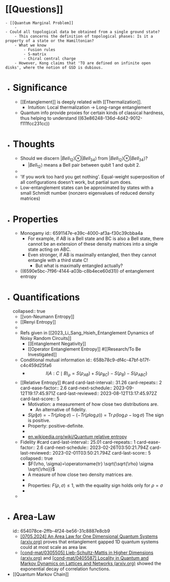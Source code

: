 # [[Questions]]
	- [[Quantum Marginal Problem]]
		-
	- Could all topological data be obtained from a single ground state?
		- This concerns the definition of topological phases: Is it a property of a state or the Hamiltonian?
		- What we know
			- Fusion rules
			- S-matrix
			- Chiral central charge
		- However, Kong claims that 'TO are defined on infinite open disks', where the notion of GSD is dubious.
- # Significance
	- [[Entanglement]] is deeply related with [[Thermalization]].
		- Intuition: Local thermalization -> Long-range entanglement
	- Quantum info provide proxies for certain kinds of classical hardness, thus helping to understand ((63e86248-136d-4d42-9012-f111fcc231cc))
- # Thoughts
	- Should we discern $|Bell_{12}\rangle \otimes |Bell_{34}\rangle$ from $|Bell_{12}\rangle \otimes |Bell_{34}\rangle$?
		- $|Bell_{12}\rangle$ means a Bell pair between qubit 1 and qubit 2.
	-
	- 'If you work too hard you get nothing'. Equal-weight superposition of all configurations doesn't work, but partial sum does.
	- Low-entanglement states can be approximated by states with a small Schmidt number (nonzero eigenvalues of reduced density matrices)
- # Properties
	- Monogamy
	  id:: 6591147e-e39c-4000-af3a-f30c39cbba4a
		- For example, if AB is a Bell state and BC is also a Bell state, there cannot be an extension of these density matrices into a single state acting on ABC.
		- Even stronger, if AB is maximally entangled, then they cannot entangle with a third state C!
			- But what is maximally entangled actually?
	- ((6590e5bc-7f96-4144-a03b-c8b4ece60d31)) of entanglement entropy
- # Quantifications
  collapsed:: true
	- [[von-Neumann Entropy]]
	- [[Renyi Entropy]]
	-
	- Refs given in [[2023_Li_Sang_Hsieh_Entanglement Dynamics of Noisy Random Circuits]]
		- [[Entanglement Negativity]]
		- [[Operator Entanglement Entropy]] #[[Research/To Be Investigated]]
	- Conditional mutual information
	  id:: 658b78c9-df4c-47bf-b17f-c4c459d25fa6
		- $$
		  I(A: C \mid B)_\rho=S\left(\rho_{A B}\right)+S\left(\rho_{B C}\right)-S\left(\rho_B\right)-S\left(\rho_{A B C}\right)
		  $$
	- [[Relative Entropy]] #card
	  card-last-interval:: 31.26
	  card-repeats:: 2
	  card-ease-factor:: 2.6
	  card-next-schedule:: 2023-09-12T19:17:45.971Z
	  card-last-reviewed:: 2023-08-12T13:17:45.972Z
	  card-last-score:: 5
		- Motivation: a measurement of how close two distributions are.
			- An alternative of fidelity.
		- $S(\rho \| \sigma)=-Tr(\rho \log \sigma)-(-Tr(\rho \log \rho))=\operatorname{Tr} \rho(\log \rho-\log \sigma)$ 
		  The sign is positive.
		- Property: positive-definite.
		-
		- [en.wikipedia.org/wiki/Quantum relative entropy](https://en.wikipedia.org/wiki/Quantum_relative_entropy)
	- Fidelity #card
	  card-last-interval:: 25.01
	  card-repeats:: 1
	  card-ease-factor:: 2.6
	  card-next-schedule:: 2023-02-26T03:50:21.794Z
	  card-last-reviewed:: 2023-02-01T03:50:21.794Z
	  card-last-score:: 5
	  collapsed:: true
		- $F(\rho, \sigma)=\operatorname{tr} \sqrt{\sqrt{\rho} \sigma \sqrt{\rho}}$
		- A measure of how close two density matrices are.
		-
		- Properties: $F(\rho, \sigma)\le1$, with the equality sign holds only for $\rho=\sigma$
		-
	-
- # Area-Law
  id:: 654078ce-2ffb-4f24-be56-31c8887e8cb9
	- [[0705.2024] An Area Law for One Dimensional Quantum Systems (arxiv.org)](https://arxiv.org/abs/0705.2024) proves that entanglement gapped 1D quantum systems could at most scale as area law.
	- [[cond-mat/0305505] Lieb-Schultz-Mattis in Higher Dimensions (arxiv.org)](https://arxiv.org/abs/cond-mat/0305505) and [[cond-mat/0405587] Locality in Quantum and Markov Dynamics on Lattices and Networks (arxiv.org)](https://arxiv.org/abs/cond-mat/0405587) showed the exponential decay of correlation functions.
- [[Quantum Markov Chain]]